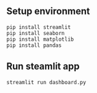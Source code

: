 ## Setup environment 
```
pip install streamlit 
pip install seaborn
pip install matplotlib
pip install pandas
```


## Run steamlit app
```
streamlit run dashboard.py
```